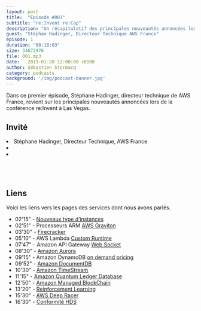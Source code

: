 ```yaml
---
layout: post
title:  "Episode #001"
subtitle: "re:Invent re:Cap"
description: "Un récapitulatif des principales nouveautés annoncées lors de la conférence re:Invent à Las Vegas."
guest: "Stéphan Hadinger, Directeur Technique AWS France"
episode: 1
duration: "00:18:03"
size: 34672976
file: 001.mp3  
date:   2019-01-20 12:00:00 +0100
author: Sébastien Stormacq
category: podcasts
background: '/img/podcast-banner.jpg'
---
```


Dans ce premier épisode, Stéphane Hadinger, directeur technique de AWS France, revient sur les principales nouveautés annoncées lors de la conférence re:Invent à Las Vegas.

## Invité 

<li class="list-inline-item">
Stéphane Hadinger, Directeur Technique, AWS France
</li>
<li class="list-inline-item">
<a href="https://www.linkedin.com/in/shadinger/">
<span class="fa-stack fa-sm">
    <i class="fa fa-circle fa-stack-2x"></i>
    <i class="fa fa-linkedin fa-stack-1x fa-inverse"></i>
</span>
</a>
</li>

<li class="list-inline-item">
<a href="https://twitter.com/shadinger">
<span class="fa-stack fa-sm">
    <i class="fa fa-circle fa-stack-2x"></i>
    <i class="fa fa-twitter fa-stack-1x fa-inverse"></i>
</span>
</a>
</li>

##  &nbsp;

## Liens

Voici les liens vers les pages des services dont nous avons parlés.

- 02'15" - [Nouveaux type d’instances](https://aws.amazon.com/ec2/instance-types/)
- 02'51" - Processeurs ARM [AWS Graviton](https://aws.amazon.com/blogs/aws/new-ec2-instances-a1-powered-by-arm-based-aws-graviton-processors/
)
- 03'30" - [Firecracker](https://firecracker-microvm.github.io/)
- 05'10" - AWS Lambda [Custom Runtime](https://aws.amazon.com/blogs/aws/new-for-aws-lambda-use-any-programming-language-and-share-common-components/)
- 07'47" - Amazon API Gateway [Web Socket](https://aws.amazon.com/blogs/compute/announcing-websocket-apis-in-amazon-api-gateway/)
- 08'30" - [Amazon Aurora](https://aws.amazon.com/rds/aurora/)
- 09'15" - Amazon DynamoDB [on demand pricing](https://aws.amazon.com/blogs/aws/amazon-dynamodb-on-demand-no-capacity-planning-and-pay-per-request-pricing/)
- 09'52" - [Amazon DocumentDB](https://aws.amazon.com/blogs/aws/new-amazon-documentdb-with-mongodb-compatibility-fast-scalable-and-highly-available/)
- 10'30" - [Amazon TimeStream](https://aws.amazon.com/about-aws/whats-new/2018/11/announcing-amazon-timestream/)
- 11'15" - [Amazon Quantum Ledger Database](https://aws.amazon.com/about-aws/whats-new/2018/11/introducing-amazon-qldb/)
- 12'50" - [Amazon Managed BlockChain](https://aws.amazon.com/about-aws/whats-new/2018/11/introducing-amazon-managed-blockchain/)
- 13'20" - [Reinforcement Learning](https://aws.amazon.com/about-aws/whats-new/2018/11/amazon-sagemaker-announces-support-for-reinforcement-learning/)
- 15'30" - [AWS Deep Racer](https://aws.amazon.com/blogs/aws/aws-deepracer-go-hands-on-with-reinforcement-learning-at-reinvent/)
- 16'30" - [Conformité HDS](https://aws.amazon.com/blogs/security/aws-achieves-hds-certification/) 